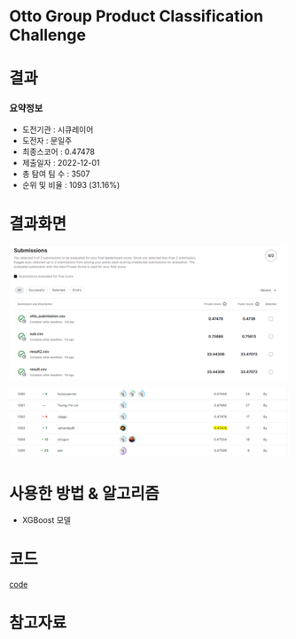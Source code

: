 # Otto Group Product Classification Challenge

# 결과

### 요약정보

- 도전기관 : 시큐레이어
- 도전자 : 문일주
- 최종스코어 : 0.47478
- 제출일자 : 2022-12-01
- 총 탐여 팀 수 : 3507
- 순위 및 비율 : 1093 (31.16%)


# 결과화면
![score](./img/score.png)

![leaderboard](./img/leaderboard.png)


# 사용한 방법 & 알고리즘
- XGBoost 모델 

# 코드
[code](./otto-group-product-classification-challenge.ipynb)

# 참고자료

